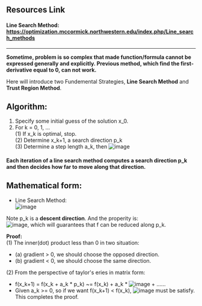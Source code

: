 ## Resources Link
#### Line Search Method: https://optimization.mccormick.northwestern.edu/index.php/Line_search_methods       
___________________________________________________________________________________________________________________________________________________________________________________

**Sometime, problem is so complex that made function/formula cannot be expressed generally and explicitly. Previous method, which find the first-derivative equal to 0, can not work.**   

Here will introduce two Fundemental Strategies, **Line Search Method** and **Trust Region Method**.    

## Algorithm: 
1. Specify some initial guess of the solution x_0.     
2. For k = 0, 1, ...     
    (1) If x_k is optimal, stop.     
    (2) Determine x_k+1, a search direction p_k       
    (3) Determine a step length a_k, then ![image](https://user-images.githubusercontent.com/88390140/131768255-27daccad-65f5-40dc-83fa-bf92ac37d32d.png) 
       
       
#### Each iteration of a line search method computes a search direction p_k and then decides how far to move along that direction.    
      
 ## Mathematical form:        
 -  Line Search Method:      
![image](https://user-images.githubusercontent.com/88390140/131764100-aa19cf9f-3a73-48bd-a747-3e5b06418faa.png)      
     
Note p_k is a **descent direction**. And the properity is:       
![image](https://user-images.githubusercontent.com/88390140/131768167-7091d28c-3bea-454e-9e5f-fe4a9f1caec8.png), which will guarantees that f can be reduced along p_k.    
       
**Proof:**      
(1) The inner(dot) product less than 0 in two situation:
 - (a) gradient > 0, we should choose the opposed direction.   
 - (b) gradient < 0, we should choose the same direction.       

(2) From the perspective of taylor's eries in matrix form:        
 - f(x_k+1) = f(x_k + a_k * p_k) ~= f(x_k) + a_k * ![image](https://user-images.githubusercontent.com/88390140/131769443-ad54a67f-37d9-4c88-9934-87facce87795.png) + ......            
 - Given a_k >= 0, so if we want f(x_k+1) < f(x_k), ![image](https://user-images.githubusercontent.com/88390140/131768167-7091d28c-3bea-454e-9e5f-fe4a9f1caec8.png) must be satisfy. This completes the proof.  


